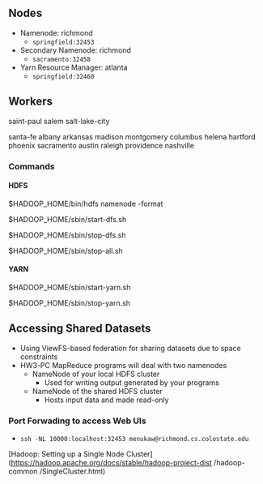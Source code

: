 ## Nodes
* Namenode: richmond
    * `springfield:32453`
* Secondary Namenode: richmond
    * `sacramento:32458`
* Yarn Resource Manager: atlanta
    * `springfield:32460`
 

## Workers

saint-paul
salem
salt-lake-city

santa-fe
albany
arkansas
madison
montgomery
columbus
helena
hartford
phoenix
sacramento
austin
raleigh
providence
nashville

### Commands
#### HDFS 
$HADOOP_HOME/bin/hdfs namenode -format

$HADOOP_HOME/sbin/start-dfs.sh

$HADOOP_HOME/sbin/stop-dfs.sh

$HADOOP_HOME/sbin/stop-all.sh

#### YARN
$HADOOP_HOME/sbin/start-yarn.sh
 
$HADOOP_HOME/sbin/stop-yarn.sh


## Accessing Shared Datasets
* Using ViewFS-based federation for sharing datasets due to space constraints
* HW3-PC MapReduce programs will deal with two namenodes
    * NameNode of your local HDFS cluster
        * Used for writing output generated by your programs
    * NameNode of the shared HDFS cluster
        * Hosts input data and made read-only 
        
 
### Port Forwading to access Web UIs
* `ssh -NL 10000:localhost:32453 menukaw@richmond.cs.colostate.edu`

[Hadoop: Setting up a Single Node Cluster](https://hadoop.apache.org/docs/stable/hadoop-project-dist
/hadoop-common
/SingleCluster.html)

